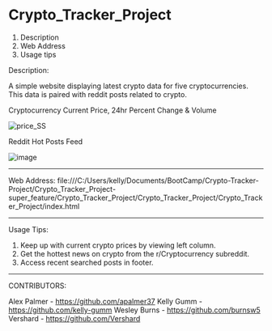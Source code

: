 # Crypto_Tracker_Project
1. Description 
2. Web Address
3. Usage tips 


Description: 

A simple website displaying latest crypto data for five cryptocurrencies. This data is paired with reddit posts related to crypto.

Cryptocurrency Current Price, 24hr Percent Change & Volume



![price_SS](https://user-images.githubusercontent.com/84284815/126081972-8d1458f1-a186-4753-8d05-c7fcf4795445.png)

Reddit Hot Posts Feed 



![image](https://user-images.githubusercontent.com/84284815/126082027-8f8ee3a7-1331-41a9-9579-65d13d574894.png)


_____________________________________________________________________________________________________________________

Web Address: file:///C:/Users/kelly/Documents/BootCamp/Crypto-Tracker-Project/Crypto_Tracker_Project-super_feature/Crypto_Tracker_Project/Crypto_Tracker_Project/Crypto_Tracker_Project/index.html

_____________________________________________________________________________________________________________________


Usage Tips: 
1. Keep up with current crypto prices by viewing left column. 
2. Get the hottest news on crypto from the r/Cryptocurrency subreddit.
3. Access recent searched posts in footer. 
_____________________________________________________________________________________________________________________

CONTRIBUTORS:

Alex Palmer - https://github.com/apalmer37
Kelly Gumm - https://github.com/kelly-gumm
Wesley Burns - https://github.com/burnsw5
Vershard - https://github.com/Vershard
